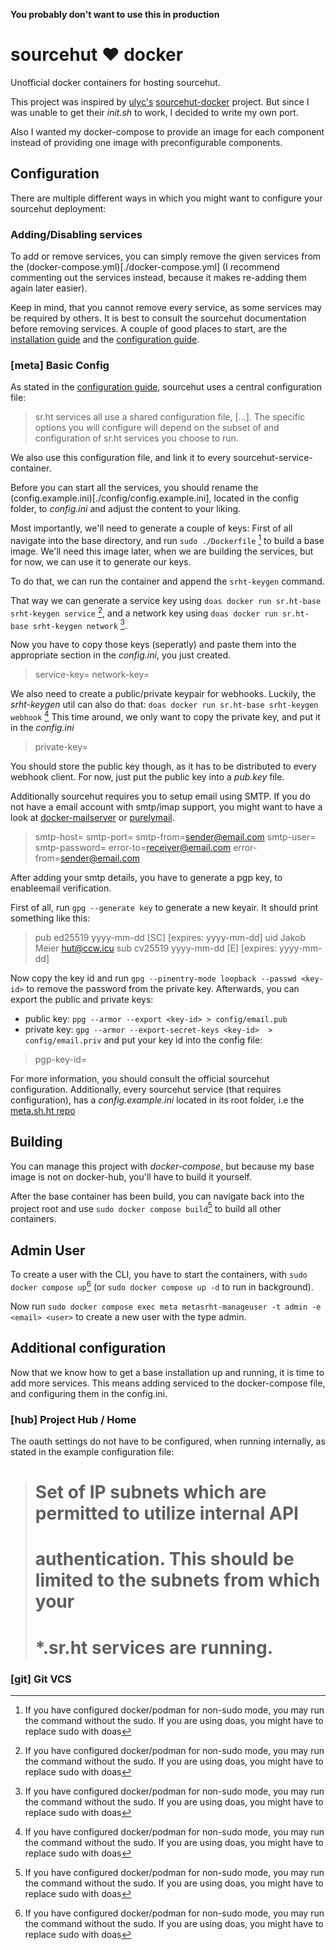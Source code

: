 **You probably don't want to use this in production**

# sourcehut ♥ docker
Unofficial docker containers for hosting sourcehut.

This project was inspired by [ulyc's](https://git.sr.ht/~ulyc/) [sourcehut-docker](https://git.sr.ht/~ulyc/sourcehut-docker/tree/main)
project.
But since I was unable to get their *init.sh* to work,
I decided to write my own port.

Also I wanted my docker-compose to provide an image for each component
instead of providing one image with preconfigurable components.

## Configuration
There are multiple different ways 
in which you might want to configure your sourcehut deployment:

### Adding/Disabling services
To add or remove services, 
you can simply remove the given services
from the (docker-compose.yml)[./docker-compose.yml]
(I recommend commenting out the services instead, 
because it makes re-adding them again later easier).

Keep in mind, 
that you cannot remove every service,
as some services may be required by others.
It is best to consult the sourcehut documentation
before removing services.
A couple of good places to start,
are the [installation guide](https://man.sr.ht/installation.md)
and the [configuration guide](https://man.sr.ht/configuration.md).

### [meta] Basic Config

As stated in the [configuration guide](https://man.sr.ht/configuration.md),
sourcehut uses a central configuration file:

> sr.ht services all use a shared configuration file, [...].
> The specific options you will configure 
> will depend on the subset of 
> and configuration of sr.ht services you choose to run.

We also use this configuration file,
and link it to every sourcehut-service-container.

Before you can start all the services,
you should rename the (config.example.ini)[./config/config.example.ini],
located in the config folder,
to *config.ini* and adjust the content to your liking.

Most importantly, we'll need to generate a couple of keys:
First of all navigate into the base directory,
and run `sudo ./Dockerfile` [^1] to build a base image.
We'll need this image later, when we are building the services,
but for now, we can use it to generate our keys.

To do that, 
we can run the container and append the `srht-keygen` command.

That way we can generate a service key 
using `doas docker run sr.ht-base srht-keygen service` [^1],
and a network key using 
`doas docker run sr.ht-base srht-keygen network` [^1].

Now you have to copy those keys (seperatly) 
and paste them into the appropriate section in the *config.ini*,
you just created.

> service-key=
> network-key=

We also need to create a public/private keypair for webhooks.
Luckily, the *srht-keygen* util can also do that:
`doas docker run sr.ht-base srht-keygen webhook` [^1]
This time around, we only want to copy the private key,
and put it in the *config.ini*

> private-key=

You should store the public key though,
as it has to be distributed to every webhook client.
For now, just put the public key into a *pub.key* file.

Additionally sourcehut requires you to setup email using SMTP.
If you do not have a email account with smtp/imap support,
you might want to have a look at
[docker-mailserver](https://github.com/docker-mailserver/)
or [purelymail](https://purelymail.com).

> smtp-host=<smtp-server>
> smtp-port=<smtp-server-port>
> smtp-from=<sender@email.com>
> smtp-user=<smtp-username>
> smtp-password=<smtp-password>
> error-to=<receiver@email.com>
> error-from=<sender@email.com>

After adding your smtp details,
you have to generate a pgp key,
to enableemail verification.

First of all, run `gpg --generate key` to generate a new keyair.
It should print something like this:
> pub   ed25519 yyyy-mm-dd [SC] [expires: yyyy-mm-dd]
>       <key-id>
> uid                      Jakob Meier <hut@ccw.icu>
> sub   cv25519 yyyy-mm-dd [E] [expires: yyyy-mm-dd]

Now copy the key id and run `gpg --pinentry-mode loopback --passwd <key-id>`
to remove the password from the private key.
Afterwards, you can export the public and private keys:
- public key: `ppg --armor --export <key-id> > config/email.pub`
- private key: `gpg --armor --export-secret-keys <key-id>  > config/email.priv`
and put your key id into the config file:
> pgp-key-id=<your-key-id>

For more information,
you should consult the official sourcehut configuration.
Additionally, 
every sourcehut service (that requires configuration),
has a *config.example.ini* located in its root folder,
i.e the [meta.sh.ht repo](https://git.sr.ht/~sircmpwn/meta.sr.ht/tree/master/item/config.example.ini)

## Building
You can manage this project with *docker-compose*,
but because my base image is not on docker-hub,
you'll have to build it yourself.

After the base container has been build,
you can navigate back into the project root
and use `sudo docker compose build`[^1]
to build all other containers.

## Admin User
To create a user with the CLI,
you have to start the containers,
with `sudo docker compose up`[^1] 
(or `sudo docker compose up -d` to run in background).

Now run 
`sudo docker compose exec meta metasrht-manageuser -t admin -e <email> <user>`
to create a new user with the type admin.

## Additional configuration
Now that we know how to get a base installation up and running,
it is time to add more services.
This means adding serviced to the docker-compose file,
and configuring them in the config.ini.

### [hub] Project Hub / Home
The oauth settings do not have to be configured,
when running internally, as stated in the example configuration file:

> # Set of IP subnets which are permitted to utilize internal API
> # authentication. This should be limited to the subnets from which your
> # *.sr.ht services are running.

### [git] Git VCS

[^1]: If you have configured docker/podman for non-sudo mode, 
    you may run the command without the sudo. 
    If you are using doas, you might have to replace sudo with doas
